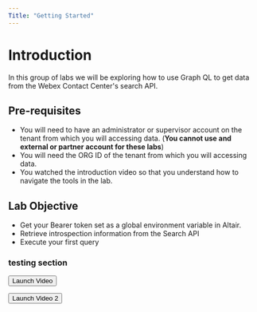 ```yaml
---
Title: "Getting Started"
---
```


# Introduction
In this group of labs we will be exploring how to use Graph QL to get data from the Webex Contact Center's search API.

## Pre-requisites
- You will need to have an administrator or supervisor account on the tenant from which you will accessing data. (**You cannot use and external or partner account for these labs**)
- You will need the ORG ID of the tenant from which you will accessing data.
- You watched the introduction video so that you understand how to navigate the tools in the lab.

## Lab Objective
- Get your Bearer token set as a global environment variable in Altair.
- Retrieve introspection information from the Search API
- Execute your first query


### testing section

<button onclick="vidPop('b2cb6220-bebe-4a47-a110-26ca150b2173')">Launch Video</button>

<button onclick="vidPop('483abf7f-d623-49fe-a1f6-ea2fcb082763')">Launch Video 2</button>

